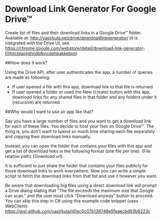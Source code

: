 # Download Link Generator For Google Drive™
Create list of files and their download links in a Google Drive™ folder. Available at: http://yasirkula.net/drive/downloadlinkgenerator/ (it is integrated with the Drive UI, see https://chrome.google.com/webstore/detail/download-link-generator-f/ilhlicblaojlghndblbncdehbakkebim)

##How does it work?

Using the Drive API, after user authenticates the app, a number of queries are made as following:

- If user opened a file with this app, download link to that file is returned
- If user opened a folder or used the New (create) button with this app, download links for any shared files in that folder and any folders under it (recursive) are returned

##Why would I want to use an app like that?

Say you have a large number of files and you want to get a download link for each of these files. You decide to host your files on Google Drive™. The thing is, you don't want to spend so much time sharing each file separately and copying their download links manually. 

Instead, you can open the folder that contains your files with this app and get a list of download links in the following format (one file per line): {File relative path} {Download url}

It is sufficient to just share the folder that contains your files publicly for those download links to work everywhere. Now you can write a simple script to fetch the download links from that list and use it however you want.

Be aware that downloading big files using a direct download link will prompt a Drive dialog stating that "The file exceeds the maximum size that Google can scan." and the user must click "Download anyway" button to proceed. You can skip this step in C# using this example code snippet (uses WebClient): https://gist.github.com/yasirkula/d0ec0c07b138748e5feaecbd93b6223c
